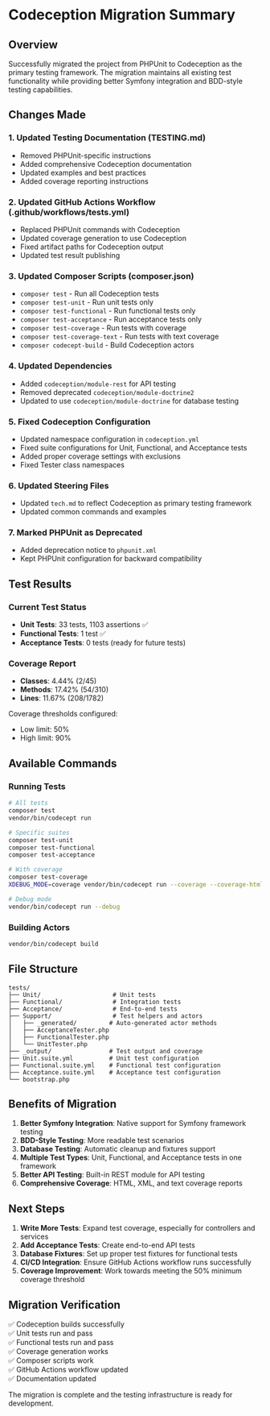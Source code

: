 # Codeception Migration Summary

## Overview
Successfully migrated the project from PHPUnit to Codeception as the primary testing framework. The migration maintains all existing test functionality while providing better Symfony integration and BDD-style testing capabilities.

## Changes Made

### 1. Updated Testing Documentation (TESTING.md)
- Removed PHPUnit-specific instructions
- Added comprehensive Codeception documentation
- Updated examples and best practices
- Added coverage reporting instructions

### 2. Updated GitHub Actions Workflow (.github/workflows/tests.yml)
- Replaced PHPUnit commands with Codeception
- Updated coverage generation to use Codeception
- Fixed artifact paths for Codeception output
- Updated test result publishing

### 3. Updated Composer Scripts (composer.json)
- `composer test` - Run all Codeception tests
- `composer test-unit` - Run unit tests only
- `composer test-functional` - Run functional tests only
- `composer test-acceptance` - Run acceptance tests only
- `composer test-coverage` - Run tests with coverage
- `composer test-coverage-text` - Run tests with text coverage
- `composer codecept-build` - Build Codeception actors

### 4. Updated Dependencies
- Added `codeception/module-rest` for API testing
- Removed deprecated `codeception/module-doctrine2`
- Updated to use `codeception/module-doctrine` for database testing

### 5. Fixed Codeception Configuration
- Updated namespace configuration in `codeception.yml`
- Fixed suite configurations for Unit, Functional, and Acceptance tests
- Added proper coverage settings with exclusions
- Fixed Tester class namespaces

### 6. Updated Steering Files
- Updated `tech.md` to reflect Codeception as primary testing framework
- Updated common commands and examples

### 7. Marked PHPUnit as Deprecated
- Added deprecation notice to `phpunit.xml`
- Kept PHPUnit configuration for backward compatibility

## Test Results

### Current Test Status
- **Unit Tests**: 33 tests, 1103 assertions ✅
- **Functional Tests**: 1 test ✅
- **Acceptance Tests**: 0 tests (ready for future tests)

### Coverage Report
- **Classes**: 4.44% (2/45)
- **Methods**: 17.42% (54/310)
- **Lines**: 11.67% (208/1782)

Coverage thresholds configured:
- Low limit: 50%
- High limit: 90%

## Available Commands

### Running Tests
```bash
# All tests
composer test
vendor/bin/codecept run

# Specific suites
composer test-unit
composer test-functional
composer test-acceptance

# With coverage
composer test-coverage
XDEBUG_MODE=coverage vendor/bin/codecept run --coverage --coverage-html

# Debug mode
vendor/bin/codecept run --debug
```

### Building Actors
```bash
vendor/bin/codecept build
```

## File Structure
```
tests/
├── Unit/                    # Unit tests
├── Functional/              # Integration tests
├── Acceptance/              # End-to-end tests
├── Support/                 # Test helpers and actors
│   ├── _generated/         # Auto-generated actor methods
│   ├── AcceptanceTester.php
│   ├── FunctionalTester.php
│   └── UnitTester.php
├── _output/                # Test output and coverage
├── Unit.suite.yml          # Unit test configuration
├── Functional.suite.yml    # Functional test configuration
├── Acceptance.suite.yml    # Acceptance test configuration
└── bootstrap.php
```

## Benefits of Migration

1. **Better Symfony Integration**: Native support for Symfony framework testing
2. **BDD-Style Testing**: More readable test scenarios
3. **Database Testing**: Automatic cleanup and fixtures support
4. **Multiple Test Types**: Unit, Functional, and Acceptance tests in one framework
5. **Better API Testing**: Built-in REST module for API testing
6. **Comprehensive Coverage**: HTML, XML, and text coverage reports

## Next Steps

1. **Write More Tests**: Expand test coverage, especially for controllers and services
2. **Add Acceptance Tests**: Create end-to-end API tests
3. **Database Fixtures**: Set up proper test fixtures for functional tests
4. **CI/CD Integration**: Ensure GitHub Actions workflow runs successfully
5. **Coverage Improvement**: Work towards meeting the 50% minimum coverage threshold

## Migration Verification

✅ Codeception builds successfully  
✅ Unit tests run and pass  
✅ Functional tests run and pass  
✅ Coverage generation works  
✅ Composer scripts work  
✅ GitHub Actions workflow updated  
✅ Documentation updated  

The migration is complete and the testing infrastructure is ready for development.